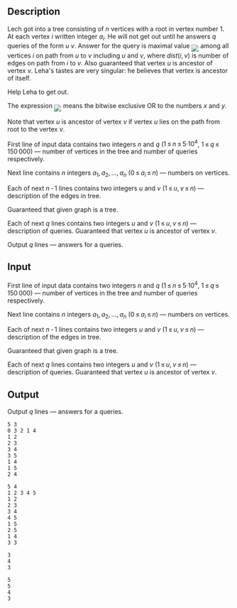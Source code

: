 ## Description

<div><p>Lech got into a tree consisting of <span class="tex-span"><i>n</i></span> vertices with a root in vertex number <span class="tex-span">1</span>. At each vertex <span class="tex-span"><i>i</i></span> written integer <span class="tex-span"><i>a</i><sub class="lower-index"><i>i</i></sub></span>. He will not get out until he answers <span class="tex-span"><i>q</i></span> queries of the form <span class="tex-span"><i>u</i></span> <span class="tex-span"><i>v</i></span>. Answer for the query is maximal value <img align="middle" class="tex-formula" src="file://AmVpwkYC.png" style="max-width: 100.0%;max-height: 100.0%;"> among all vertices <span class="tex-span"><i>i</i></span> on path from <span class="tex-span"><i>u</i></span> to <span class="tex-span"><i>v</i></span> including <span class="tex-span"><i>u</i></span> and <span class="tex-span"><i>v</i></span>, where <span class="tex-span"><i>dist</i>(<i>i</i>, <i>v</i>)</span> is number of edges on path from <span class="tex-span"><i>i</i></span> to <span class="tex-span"><i>v</i></span>. Also guaranteed that vertex <span class="tex-span"><i>u</i></span> is ancestor of vertex <span class="tex-span"><i>v</i></span>. Leha's tastes are very singular: he believes that vertex is ancestor of itself.</p><p>Help Leha to get out.</p><p>The expression <img align="middle" class="tex-formula" src="file://kycwLZGv.png" style="max-width: 100.0%;max-height: 100.0%;"> means the bitwise exclusive <span class="tex-font-style-tt">OR</span> to the numbers <span class="tex-span"><i>x</i></span> and <span class="tex-span"><i>y</i></span>.</p><p>Note that vertex <span class="tex-span"><i>u</i></span> is ancestor of vertex <span class="tex-span"><i>v</i></span> if vertex <span class="tex-span"><i>u</i></span> lies on the path from root to the vertex <span class="tex-span"><i>v</i></span>.</p></div><div class="input-specification"><p>First line of input data contains two integers <span class="tex-span"><i>n</i></span> and <span class="tex-span"><i>q</i></span> (<span class="tex-span">1 ≤ <i>n</i> ≤ 5·10<sup class="upper-index">4</sup></span>, <span class="tex-span">1 ≤ <i>q</i> ≤ 150 000</span>) — number of vertices in the tree and number of queries respectively.</p><p>Next line contains <span class="tex-span"><i>n</i></span> integers <span class="tex-span"><i>a</i><sub class="lower-index">1</sub>, <i>a</i><sub class="lower-index">2</sub>, ..., <i>a</i><sub class="lower-index"><i>n</i></sub></span> (<span class="tex-span">0 ≤ <i>a</i><sub class="lower-index"><i>i</i></sub> ≤ <i>n</i></span>) — numbers on vertices.</p><p>Each of next <span class="tex-span"><i>n</i> - 1</span> lines contains two integers <span class="tex-span"><i>u</i></span> and <span class="tex-span"><i>v</i></span> (<span class="tex-span">1 ≤ <i>u</i>, <i>v</i> ≤ <i>n</i></span>) — description of the edges in tree.</p><p>Guaranteed that given graph is a tree.</p><p>Each of next <span class="tex-span"><i>q</i></span> lines contains two integers <span class="tex-span"><i>u</i></span> and <span class="tex-span"><i>v</i></span> (<span class="tex-span">1 ≤ <i>u</i>, <i>v</i> ≤ <i>n</i></span>) — description of queries. Guaranteed that vertex <span class="tex-span"><i>u</i></span> is ancestor of vertex <span class="tex-span"><i>v</i></span>.</p></div><div class="output-specification"><p>Output <span class="tex-span"><i>q</i></span> lines — answers for a queries.</p></div>

## Input

<p>First line of input data contains two integers <span class="tex-span"><i>n</i></span> and <span class="tex-span"><i>q</i></span> (<span class="tex-span">1 ≤ <i>n</i> ≤ 5·10<sup class="upper-index">4</sup></span>, <span class="tex-span">1 ≤ <i>q</i> ≤ 150 000</span>) — number of vertices in the tree and number of queries respectively.</p><p>Next line contains <span class="tex-span"><i>n</i></span> integers <span class="tex-span"><i>a</i><sub class="lower-index">1</sub>, <i>a</i><sub class="lower-index">2</sub>, ..., <i>a</i><sub class="lower-index"><i>n</i></sub></span> (<span class="tex-span">0 ≤ <i>a</i><sub class="lower-index"><i>i</i></sub> ≤ <i>n</i></span>) — numbers on vertices.</p><p>Each of next <span class="tex-span"><i>n</i> - 1</span> lines contains two integers <span class="tex-span"><i>u</i></span> and <span class="tex-span"><i>v</i></span> (<span class="tex-span">1 ≤ <i>u</i>, <i>v</i> ≤ <i>n</i></span>) — description of the edges in tree.</p><p>Guaranteed that given graph is a tree.</p><p>Each of next <span class="tex-span"><i>q</i></span> lines contains two integers <span class="tex-span"><i>u</i></span> and <span class="tex-span"><i>v</i></span> (<span class="tex-span">1 ≤ <i>u</i>, <i>v</i> ≤ <i>n</i></span>) — description of queries. Guaranteed that vertex <span class="tex-span"><i>u</i></span> is ancestor of vertex <span class="tex-span"><i>v</i></span>.</p>

## Output

<p>Output <span class="tex-span"><i>q</i></span> lines — answers for a queries.</p>





```input1
5 3
0 3 2 1 4
1 2
2 3
3 4
3 5
1 4
1 5
2 4

```




```input2
5 4
1 2 3 4 5
1 2
2 3
3 4
4 5
1 5
2 5
1 4
3 3

```




```output1
3
4
3

```




```output2
5
5
4
3

```


